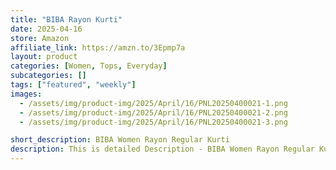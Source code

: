 ```yaml
---
title: "BIBA Rayon Kurti"
date: 2025-04-16
store: Amazon
affiliate_link: https://amzn.to/3Epmp7a
layout: product
categories: [Women, Tops, Everyday]
subcategories: []
tags: ["featured", "weekly"]
images:
  - /assets/img/product-img/2025/April/16/PNL20250400021-1.png
  - /assets/img/product-img/2025/April/16/PNL20250400021-2.png
  - /assets/img/product-img/2025/April/16/PNL20250400021-3.png

short_description: BIBA Women Rayon Regular Kurti
description: This is detailed Description - BIBA Women Rayon Regular Kurti
---
```

